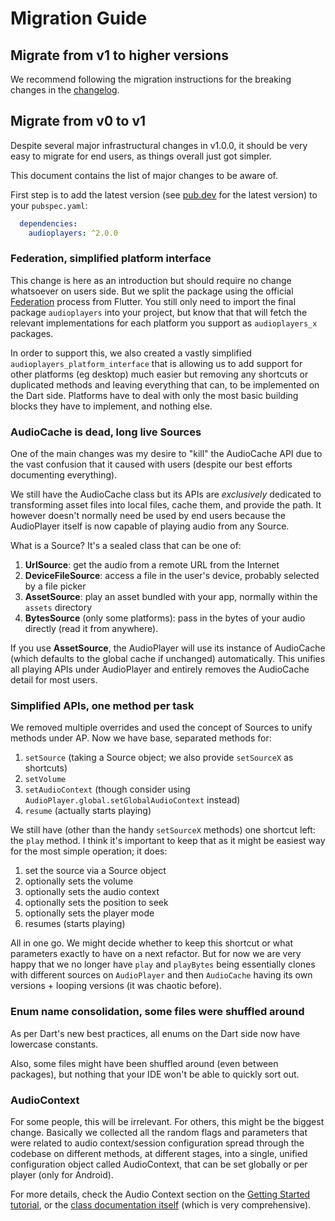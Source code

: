 # Migration Guide

## Migrate from v1 to higher versions

We recommend following the migration instructions for the breaking changes in the [changelog](CHANGELOG.md).

## Migrate from v0 to v1

Despite several major infrastructural changes in v1.0.0, it should be very easy to migrate for end users, as things overall just got simpler.

This document contains the list of major changes to be aware of.

First step is to add the latest version (see [pub.dev](https://pub.dev/packages/audioplayers) for the latest version) to your `pubspec.yaml`:

```yaml
  dependencies:
    audioplayers: ^2.0.0
```

### Federation, simplified platform interface

This change is here as an introduction but should require no change whatsoever on users side. But we split the package using the official [Federation](https://docs.flutter.dev/development/packages-and-plugins/developing-packages) process from Flutter. You still only need to import the final package `audioplayers` into your project, but know that that will fetch the relevant implementations for each platform you support as `audioplayers_x` packages.

In order to support this, we also created a vastly simplified `audioplayers_platform_interface` that is allowing us to add support for other platforms (eg desktop) much easier but removing any shortcuts or duplicated methods and leaving everything that can, to be implemented on the Dart side. Platforms have to deal with only the most basic building blocks they have to implement, and nothing else.

### AudioCache is dead, long live Sources

One of the main changes was my desire to "kill" the AudioCache API due to the vast confusion that it caused with users (despite our best efforts documenting everything).

We still have the AudioCache class but its APIs are _exclusively_ dedicated to transforming asset files into local files, cache them, and provide the path. It however doesn't normally need be used by end users because the AudioPlayer itself is now capable of playing audio from any Source.

What is a Source? It's a sealed class that can be one of:

1. **UrlSource**: get the audio from a remote URL from the Internet
1. **DeviceFileSource**: access a file in the user's device, probably selected by a file picker
1. **AssetSource**: play an asset bundled with your app, normally within the `assets` directory
1. **BytesSource** (only some platforms): pass in the bytes of your audio directly (read it from anywhere).

If you use **AssetSource**, the AudioPlayer will use its instance of AudioCache (which defaults to the global cache if unchanged) automatically. This unifies all playing APIs under AudioPlayer and entirely removes the AudioCache detail for most users.

### Simplified APIs, one method per task

We removed multiple overrides and used the concept of Sources to unify methods under AP. Now we have base, separated methods for:

1. `setSource` (taking a Source object; we also provide `setSourceX` as shortcuts)
1. `setVolume`
1. `setAudioContext` (though consider using `AudioPlayer.global.setGlobalAudioContext` instead)
1. `resume` (actually starts playing)

We still have (other than the handy `setSourceX` methods) one shortcut left: the `play` method. I think it's important to keep that as it might be easiest way for the most simple operation; it does:

1. set the source via a Source object
1. optionally sets the volume
1. optionally sets the audio context
1. optionally sets the position to seek
1. optionally sets the player mode
1. resumes (starts playing)

All in one go. We might decide whether to keep this shortcut or what parameters exactly to have on a next refactor. But for now we are very happy that we no longer have `play` and `playBytes` being essentially clones with different sources on `AudioPlayer` and then `AudioCache` having its own versions + looping versions (it was chaotic before).

### Enum name consolidation, some files were shuffled around

As per Dart's new best practices, all enums on the Dart side now have lowercase constants.

Also, some files might have been shuffled around (even between packages), but nothing that your IDE won't be able to quickly sort out.

### AudioContext

For some people, this will be irrelevant. For others, this might be the biggest change. Basically we collected all the random flags and parameters that were related to audio context/session configuration spread through the codebase on different methods, at different stages, into a single, unified configuration object called AudioContext, that can be set globally or per player (only for Android).

For more details, check the Audio Context section on the [Getting Started tutorial](getting_started.md), or the [class documentation itself](https://github.com/bluefireteam/audioplayers/blob/main/packages/audioplayers_platform_interface/lib/api/audio_context_config.dart) (which is very comprehensive).
